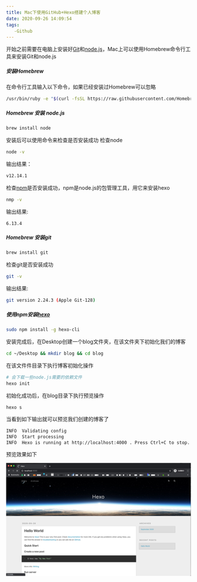 ```yaml
---
title: Mac下使用GitHub+Hexo搭建个人博客
date: 2020-09-26 14:09:54
tags:
   -Github
---
```



开始之前需要在电脑上安装好[Git](https://git-scm.com/)和[node.js](https://nodejs.org/en/)，Mac上可以使用Homebrew命令行工具来安装Git和node.js

##### 安装Homebrew
在命令行工具输入以下命令，如果已经安装过Homebrew可以忽略
``` bash
/usr/bin/ruby -e "$(curl -fsSL https://raw.githubusercontent.com/Homebrew/install/master/install)"
```

##### Homebrew 安装 node.js
``` bash
brew install node
```
安装后可以使用命令来检查是否安装成功
检查node
``` bash
node -v
```
输出结果：
``` bash
v12.14.1
```
检查[npm](https://www.npmjs.com/)是否安装成功，npm是node.js的包管理工具，用它来安装hexo
``` bash
nmp -v
```
输出结果:
``` bash
6.13.4
```
##### Homebrew 安装git
``` bash
brew install git
```
检查git是否安装成功
``` bash
git -v
``` 
输出结果:
``` bash
git version 2.24.3 (Apple Git-128)
```
##### 使用npm安装[hexo](https://hexo.io/zh-cn/docs/)
``` bash
sudo npm install -g hexo-cli
``` 
安装完成后，在Desktop创建一个blog文件夹，在该文件夹下初始化我们的博客
``` bash
cd ~/Desktop && mkdir blog && cd blog
``` 
在该文件件目录下执行博客初始化操作
``` bash
# 会下载一些node.js需要的依赖文件
hexo init
```
初始化成功后，在blog目录下执行预览操作
``` bash
hexo s 
``` 
当看到如下输出就可以预览我们创建的博客了
```
INFO  Validating config
INFO  Start processing
INFO  Hexo is running at http://localhost:4000 . Press Ctrl+C to stop. 
```
预览效果如下

![preview_hexo_20200928](https://raw.githubusercontent.com/Johnson8888/blog_pages/master/images/preview_hexo_20200928.jpg?token=ABHYKCYWPSQBYH2VQQDDCHC7OFJ2G)

